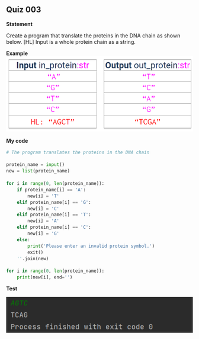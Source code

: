 ## Quiz 003
**Statement**

Create a program that translate the proteins in the DNA chain as shown below. [HL]  Input is a whole protein chain as a string.

**Example**
![](https://raw.githubusercontent.com/2024sabuhiabbasov/Unit-1/main/Quizzes/Images/Quiz%20003%20-%20test.png)

**My code**
```.py
# The program translates the proteins in the DNA chain

protein_name = input()
new = list(protein_name)

for i in range(0, len(protein_name)):
    if protein_name[i] == 'A':
        new[i] = 'T'
    elif protein_name[i] == 'G':
        new[i] = 'C'
    elif protein_name[i] == 'T':
        new[i] = 'A'
    elif protein_name[i] == 'C':
        new[i] = 'G'
    else:
        print('Please enter an invalid protein symbol.')
        exit()
    ''.join(new)

for i in range(0, len(protein_name)):
    print(new[i], end='')

```
**Test**

![](https://raw.githubusercontent.com/2024sabuhiabbasov/Unit-1/main/Quizzes/Images/Quiz%20003.png)
